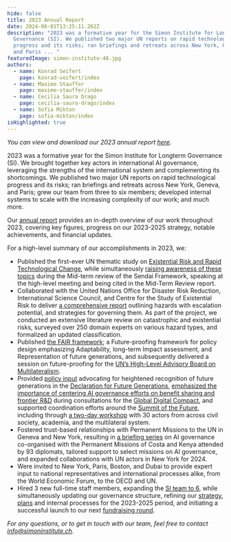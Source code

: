 ```yaml
---
hide: false
title: 2023 Annual Report
date: 2024-06-01T13:25:11.262Z
description: "2023 was a formative year for the Simon Institute for Longterm
  Governance (SI). We published two major UN reports on rapid technological
  progress and its risks; ran briefings and retreats across New York, Geneva,
  and Paris ... "
featuredImage: simon-institute-48.jpg
authors:
  - name: Konrad Seifert
    page: konrad-seifert/index
  - name: Maxime Stauffer
    page: maxime-stauffer/index
  - name: Cecilia Saura Drago
    page: cecilia-saura-drago/index
  - name: Sofia Mikton
    page: sofia-mikton/index
isHighlighted: true
---
```

*You can view and download our 2023 annual report [here](https://drive.google.com/file/d/1u1MUgfh7N7b-MgO0fSjVUrbe13MmJN3N/view?usp=drive_link).* 

2023 was a formative year for the Simon Institute for Longterm Governance (SI). We brought together key actors in international AI governance, leveraging the strengths of the international system and complementing its shortcomings. We published two major UN reports on rapid technological progress and its risks; ran briefings and retreats across New York, Geneva, and Paris; grew our team from three to six members; developed internal systems to scale with the increasing complexity of our work; and much more.

Our [annual report](https://drive.google.com/file/d/1u1MUgfh7N7b-MgO0fSjVUrbe13MmJN3N/view?usp=drive_link) provides an in-depth overview of our work throughout 2023, covering key figures, progress on our 2023-2025 strategy, notable achievements, and financial updates. 

For a high-level summary of our accomplishments in 2023, we:

* Published the first-ever UN thematic study on [Existential Risk and Rapid Technological Change](https://www.simoninstitute.ch/blog/post/existential-risk-and-rapid-technological-change-a-thematic-study-for-undrr/), while simultaneously [raising awareness of these topics](https://www.simoninstitute.ch/blog/post/advancing-sendai-bringing-risks-from-rapid-technological-change-into-disaster-risk-reduction/) during the Mid-term review of the Sendai Framework, speaking at the high-level meeting and being cited in the Mid-Term Review report.
* Collaborated with the United Nations Office for Disaster Risk Reduction, International Science Council, and Centre for the Study of Existential Risk to deliver [a comprehensive report](https://www.simoninstitute.ch/blog/post/hazards-with-escalation-potential-governing-the-drivers-of-global-and-existential-catastrophes/) outlining hazards with escalation potential, and strategies for governing them. As part of the project, we conducted an extensive literature review on catastrophic and existential risks, surveyed over 250 domain experts on various hazard types, and formalized an updated classification. 
* Published [the FAIR framework](https://www.simoninstitute.ch/blog/post/the-fair-framework-a-future-proofing-methodology/); a Future-proofing framework for policy design emphasizing Adaptability, long-term Impact assessment, and Representation of future generations, and subsequently delivered a session on future-proofing for the [UN’s High-Level Advisory Board on Multilateralism](https://highleveladvisoryboard.org/). 
* Provided [policy input](https://www.futureclimatecooperation.org/news/preparing-a-un-declaration-on-future-generations) advocating for heightened recognition of future generations in the [Declaration for Future Generations](https://www.un.org/en/summit-of-the-future/declaration-on-future-generations), [emphasized the importance of centering AI governance efforts on benefit sharing and frontier R&D](https://drive.google.com/file/d/1DeDVP3jksRYcXCq7gPAJbFZdEkPKpcUl/view) during consultations for the [Global Digital Compact](https://www.un.org/techenvoy/global-digital-compact), and supported coordination efforts around the [Summit of the Future](https://www.un.org/en/common-agenda/summit-of-the-future), including through [a two-day workshop](https://www.simoninstitute.ch/blog/post/workshop-proceedings-future-proofing-the-multilateral-system/) with 30 actors from across civil society, academia, and the multilateral system.
* Fostered trust-based relationships with Permanent Missions to the UN in Geneva and New York, resulting in [a briefing series](https://www.simoninstitute.ch/blog/post/ai-governance-briefing-series-for-permanent-missions-to-the-un-in-geneva/) on AI governance co-organised with the Permanent Missions of Costa and Kenya attended by 93 diplomats, tailored support to select missions on AI governance, and expanded collaborations with UN actors in New York for 2024. 
* Were invited to New York, Paris, Boston, and Dubai to provide expert input to national representatives and international processes alike, from the World Economic Forum, to the OECD and UN.
* Hired 3 new full-time staff members, expanding the [SI team to 6](https://www.simoninstitute.ch/about/#our-team), while simultaneously updating our governance structure, refining our [strategy](https://www.simoninstitute.ch/blog/post/our-updated-strategy-and-theory-of-change/), [plans](https://www.simoninstitute.ch/blog/post/our-plans-until-2025/) and internal processes for the 2023-2025 period, and initiating a successful launch to our next [fundraising round](https://www.simoninstitute.ch/donate/).

*For any questions, or to get in touch with our team, feel free to contact info@simoninstitute.ch.*